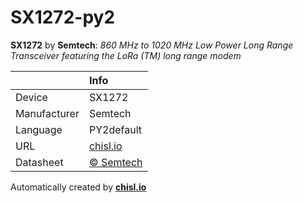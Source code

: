 # SX1272-py2

**SX1272** by **Semtech**: *860 MHz to 1020 MHz Low Power Long Range Transceiver featuring the LoRa (TM) long range modem*

|              | Info                         |
|:-------------|:-----------------------------|
| Device       | SX1272                        |
| Manufacturer | Semtech |
| Language     | PY2default |
| URL          | [chisl.io](https://chisl.io/v/SX1272?t=py2&r=default) |
| Datasheet    | [&copy; Semtech](https://www.semtech.com/uploads/documents/sx1272.pdf) |

Automatically created by **[chisl.io](https://chisl.io)**
